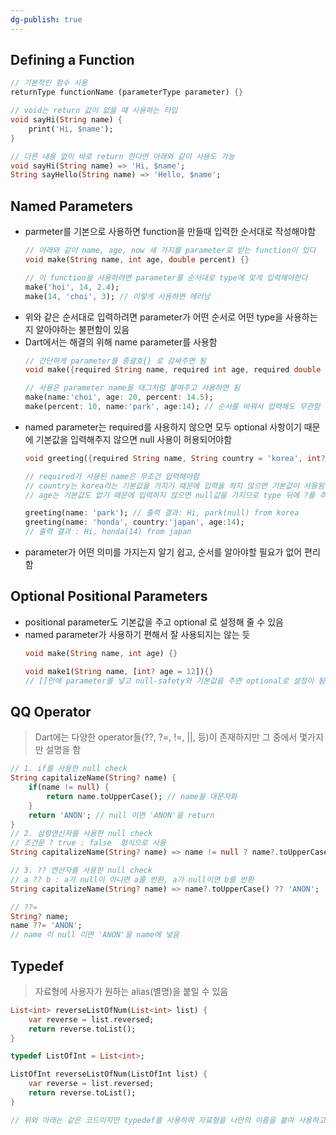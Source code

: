 ```yaml
---
dg-publish: true
---
```


## Defining a Function
```dart
// 기본적인 함수 사용
returnType functionName (parameterType parameter) {}

// void는 return 값이 없을 때 사용하는 타입
void sayHi(String name) {
	print('Hi, $name');
} 

// 다른 내용 없이 바로 return 한다면 아래와 같이 사용도 가능 
void sayHi(String name) => 'Hi, $name';
String sayHello(String name) => 'Hello, $name';

```

## Named Parameters
- parmeter를 기본으로 사용하면 function을 만들때 입력한 순서대로 작성해야함 
	```dart
	// 아래와 같이 name, age, now 세 가지를 parameter로 받는 function이 있다
	void make(String name, int age, double percent) {}

	// 이 function을 사용하려면 parameter를 순서대로 type에 맞게 입력해야한다 
	make('hoi', 14, 2.4); 
	make(14, 'choi', 3); // 이렇게 사용하면 에러남
	```
- 위와 같은 순서대로 입력하려면 parameter가 어떤 순서로 어떤 type을 사용하는지 알아야하는 불편함이 있음
- Dart에서는 해결의 위해 name parameter를 사용함 
	```dart
	// 간단하게 parameter를 중괄호{} 로 감싸주면 됨
	void make({required String name, required int age, required double percent}) {}
	
	// 사용은 parameter name을 태그처럼 붙여주고 사용하면 됨
	make(name:'choi', age: 20, percent: 14.5);
	make(percent: 10, name:'park', age:14); // 순서를 바꿔서 입력해도 무관함 
	```
- named parameter는 required를 사용하지 않으면 모두 optional 사항이기 때문에 기본값을 입력해주지 않으면 null 사용이 허용되어야함 
	```dart
	void greeting({required String name, String country = 'korea', int? age}) => print('Hi, $name($age) from $country');
	
	// required가 사용된 name은 무조건 입력해야함
	// country는 korea라는 기본값을 가지기 때문에 입력을 하지 않으면 기본값이 사용됨
	// age는 기본값도 없기 때문에 입력하지 않으면 null값을 가지므로 type 뒤에 ?를 추가
	
	greeting(name: 'park'); // 출력 결과: Hi, park(null) from korea
	greeting(name: 'honda', country:'japan', age:14);
	// 출력 결과 : Hi, honda(14) from japan
	```
- parameter가 어떤 의미를 가지는지 알기 쉽고, 순서를 알아야할 필요가 없어 편리함

## Optional Positional Parameters
- positional parameter도 기본값을 주고 optional 로 설정해 줄 수 있음 
- named parameter가 사용하기 편해서 잘 사용되지는 않는 듯
	```dart
	void make(String name, int age) {}
	
	void make1(String name, [int? age = 12]){}
	// []안에 parameter를 넣고 null-safety와 기본값을 주면 optional로 설정이 됨 
	```

## QQ Operator
> Dart에는 다양한 operator들(??, ?=, !=, ||, 등)이 존재하지만 그 중에서 몇가지만 설명을 함

```dart
// 1. if를 사용한 null check
String capitalizeName(String? name) {
	if(name != null) {
		return name.toUpperCase(); // name을 대문자화 
	}
	return 'ANON'; // null 이면 'ANON'을 return 
}
// 2. 삼항연산자를 사용한 null check
// 조건문 ? true : false  형식으로 사용
String capitalizeName(String? name) => name != null ? name?.toUpperCase() : 'ANON';

// 3. ?? 연산자를 사용한 null check
// a ?? b : a가 null이 아니면 a를 반환, a가 null이면 b를 반환
String capitalizeName(String? name) => name?.toUpperCase() ?? 'ANON';

// ??= 
String? name; 
name ??= 'ANON';
// name 이 null 이면 'ANON'을 name에 넣음 

```


## Typedef
> 자료형에 사용자가 원하는 alias(별명)을 붙일 수 있음 

```dart
List<int> reverseListOfNum(List<int> list) {
	var reverse = list.reversed;
	return reverse.toList();
}

typedef ListOfInt = List<int>;

ListOfInt reverseListOfNum(ListOfInt list) {
	var reverse = list.reversed;
	return reverse.toList();
}

// 위와 아래는 같은 코드이지만 typedef를 사용하여 자료형을 나만의 이름을 붙여 사용하고있다.

```
